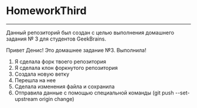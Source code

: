 # HomeworkThird

---

Данный репозиторий был создан с целью выполнения домашнего задания № 3 для студентов GeekBrains.


Привет Денис! Это домашнее задание №3. Выполнила!
1. Я сделала форк твоего репозитория
2. Я сделала клон форкнутого репозитория
3. Создала новую ветку
4. Перешла на нее
5. Сделала изменения файла и сохранила
6. Отправила данные с помощью специальной команды (git push --set-upstream origin change)